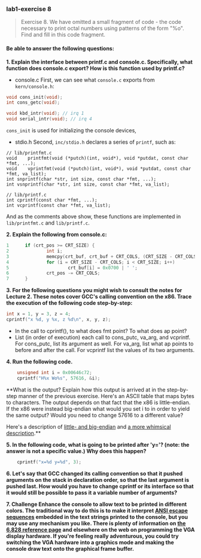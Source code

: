 ### lab1-exercise 8

> Exercise 8. We have omitted a small fragment of code - the code necessary to print octal numbers using patterns of the form "%o". Find and fill in this code fragment.

#### Be able to answer the following questions:

**1. Explain the interface between printf.c and console.c. Specifically, what function does console.c export? How is this function used by printf.c?**

* console.c
First, we can see what `console.c` exports from `kern/console.h`:
```C
void cons_init(void);
int cons_getc(void);

void kbd_intr(void); // irq 1
void serial_intr(void); // irq 4
```
`cons_init` is used for initializing the console devices,


* stdio.h
Second, `inc/stdio.h` declares a series of `printf`, such as:
```
// lib/printfmt.c
void	printfmt(void (*putch)(int, void*), void *putdat, const char *fmt, ...);
void	vprintfmt(void (*putch)(int, void*), void *putdat, const char *fmt, va_list);
int	snprintf(char *str, int size, const char *fmt, ...);
int	vsnprintf(char *str, int size, const char *fmt, va_list);

// lib/printf.c
int	cprintf(const char *fmt, ...);
int	vcprintf(const char *fmt, va_list);
```
And as the comments above show, these functions are implemented in `lib/printfmt.c` and `lib/printf.c`.



**2. Explain the following from console.c:**
```C
1      if (crt_pos >= CRT_SIZE) {
2              int i;
3              memcpy(crt_buf, crt_buf + CRT_COLS, (CRT_SIZE - CRT_COLS) * sizeof(uint16_t));
4              for (i = CRT_SIZE - CRT_COLS; i < CRT_SIZE; i++)
5                      crt_buf[i] = 0x0700 | ' ';
6              crt_pos -= CRT_COLS;
7      }
```


**3. For the following questions you might wish to consult the notes for Lecture 2. These notes cover GCC's calling convention on the x86.
Trace the execution of the following code step-by-step:**
```C
int x = 1, y = 3, z = 4;
cprintf("x %d, y %x, z %d\n", x, y, z);
```
* In the call to cprintf(), to what does fmt point? To what does ap point?
* List (in order of execution) each call to cons_putc, va_arg, and vcprintf. For cons_putc, list its argument as well. For va_arg, list what ap points to before and after the call. For vcprintf list the values of its two arguments.


**4. Run the following code.**
```C
    unsigned int i = 0x00646c72;
    cprintf("H%x Wo%s", 57616, &i);
```
**What is the output? Explain how this output is arrived at in the step-by-step manner of the previous exercise. Here's an ASCII table that maps bytes to characters.
The output depends on that fact that the x86 is little-endian. If the x86 were instead big-endian what would you set i to in order to yield the same output? Would you need to change 57616 to a different value?

Here's a description of [little- and big-endian](http://www.webopedia.com/TERM/B/big_endian.html) and [a more whimsical description](http://www.networksorcery.com/enp/ien/ien137.txt).**


**5. In the following code, what is going to be printed after 'y='? (note: the answer is not a specific value.) Why does this happen?**
```C
    cprintf("x=%d y=%d", 3);
```

**6. Let's say that GCC changed its calling convention so that it pushed arguments on the stack in declaration order, so that the last argument is pushed last. How would you have to change cprintf or its interface so that it would still be possible to pass it a variable number of arguments?**

**7. Challenge Enhance the console to allow text to be printed in different colors. The traditional way to do this is to make it interpret [ANSI escape sequences](http://www.dee.ufcg.edu.br/~rrbrandt/tools/ansi.html) embedded in the text strings printed to the console, but you may use any mechanism you like. There is plenty of information on [the 6.828 reference page](https://pdos.csail.mit.edu/6.828/2011/reference.html) and elsewhere on the web on programming the VGA display hardware. If you're feeling really adventurous, you could try switching the VGA hardware into a graphics mode and making the console draw text onto the graphical frame buffer.**
